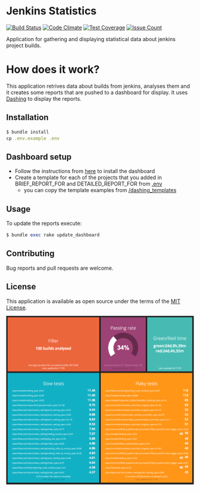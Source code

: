 # Jenkins Statistics

[![Build Status](https://travis-ci.org/ionut998/jenkins_statistics.svg?branch=master)](https://travis-ci.org/ionut998/jenkins_statistics)
[![Code Climate](https://codeclimate.com/github/ionut998/jenkins_statistics/badges/gpa.svg)](https://codeclimate.com/github/ionut998/jenkins_statistics)
[![Test Coverage](https://codeclimate.com/github/ionut998/jenkins_statistics/badges/coverage.svg)](https://codeclimate.com/github/ionut998/jenkins_statistics/coverage)
[![Issue Count](https://codeclimate.com/github/ionut998/jenkins_statistics/badges/issue_count.svg)](https://codeclimate.com/github/ionut998/jenkins_statistics)



Application for gathering and displaying statistical data about jenkins project builds.

# How does it work?
This application retrives data about builds from jenkins, analyses them and it creates some reports that are pushed to a dashboard for display.
It uses [Dashing](http://shopify.github.com/dashing) to display the reports.

## Installation

```ruby
$ bundle install
cp .env.example .env
```

## Dashboard setup
  - Follow the instructions from [here](http://shopify.github.io/dashing/) to install the dashboard
  - Create a template for each of the projects that you added in BRIEF_REPORT_FOR and DETAILED_REPORT_FOR from [.env](.env.example)
    - you can copy the template examples from [/dashing_templates](dashing_templates)

## Usage

To update the reports execute:

```ruby
$ bundle exec rake update_dashboard
```

## Contributing

Bug reports and pull requests are welcome.

## License

This application is available as open source under the terms of the [MIT License](http://opensource.org/licenses/MIT).

![alt tag](https://raw.githubusercontent.com/ionut998/jenkins_statistics/master/dashing_templates/project_1.png?raw=true)
